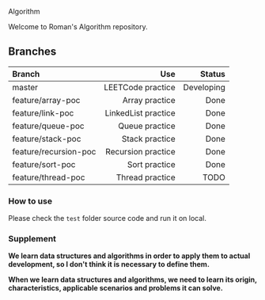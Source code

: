 Algorithm

Welcome to Roman's Algorithm repository.

## Branches

Branch | Use | Status
:-- | --: | --: |
master | LEETCode practice | Developing |
feature/array-poc | Array practice | Done |
feature/link-poc | LinkedList practice | Done |
feature/queue-poc | Queue practice | Done |
feature/stack-poc | Stack practice | Done |
feature/recursion-poc | Recursion practice | Done |
feature/sort-poc | Sort practice | Done |
feature/thread-poc | Thread practice | TODO |

### How to use

Please check the `test` folder source code and run it on local.

### Supplement

**We learn data structures and algorithms in order to apply them to actual development, so I don't think it is necessary to define them.**

**When we learn data structures and algorithms, we need to learn its origin, characteristics, applicable scenarios and problems it can solve.**


